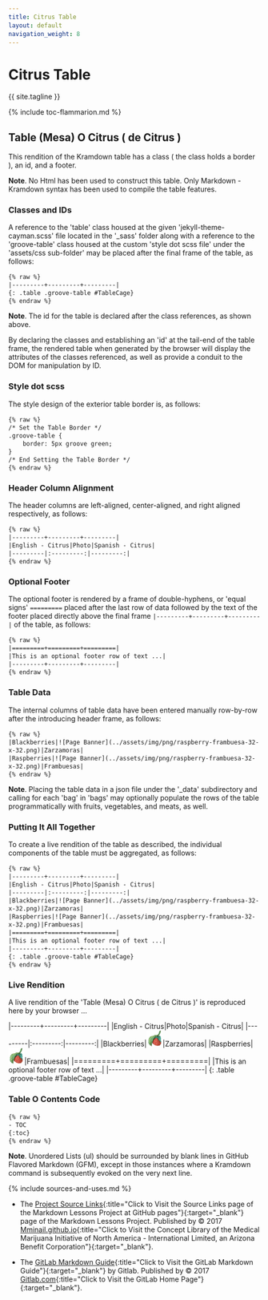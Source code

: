 ```yaml
---
title: Citrus Table
layout: default
navigation_weight: 8
---
```

# Citrus Table

{{ site.tagline }}

{% include toc-flammarion.md %}

## Table (Mesa) O Citrus ( de Citrus )

This rendition of the Kramdown table has a class ( the class holds a border ), an id, and a footer.

**Note**. No Html has been used to construct this table. Only Markdown - Kramdown syntax has been used to compile the table features.

### Classes and IDs

A reference to the 'table' class housed at the given 'jekyll-theme-cayman.scss' file located in the '_sass' folder along with a reference to the 'groove-table' class housed at the custom 'style dot scss file' under the 'assets/css sub-folder' may be placed after the final frame of the table, as follows:

```liquid
{% raw %}
|---------+---------+---------|
{: .table .groove-table #TableCage}
{% endraw %}
```

**Note**. The id for the table is declared after the class references, as shown above.

By declaring the classes and establishing an 'id' at the tail-end of the table frame, the rendered table when generated by the browser will display the attributes of the classes referenced, as well as provide a conduit to the DOM for manipulation by ID.

### Style dot scss

The style design of the exterior table border is, as follows:

```liquid
{% raw %}
/* Set the Table Border */
.groove-table {
    border: 5px groove green;
}
/* End Setting the Table Border */
{% endraw %}
```

### Header Column Alignment

The header columns are left-aligned, center-aligned, and right aligned respectively, as follows:

```liquid
{% raw %}
|---------+---------+---------|
|English - Citrus|Photo|Spanish - Citrus|
|---------|:---------:|---------:|
{% endraw %}
```

### Optional Footer

The optional footer is rendered by a frame of double-hyphens, or 'equal signs' `=========` placed after the last row of data followed by the text of the footer placed directly above the final frame `|---------+---------+---------|` of the table, as follows:

```liquid
{% raw %}
|=========+=========+=========|
|This is an optional footer row of text ...|
|---------+---------+---------|
{% endraw %}
```

### Table Data

The internal columns of table data have been entered manually row-by-row after the introducing header frame, as follows:

```liquid
{% raw %}
|Blackberries|![Page Banner](../assets/img/png/raspberry-frambuesa-32-x-32.png)|Zarzamoras|
|Raspberries|![Page Banner](../assets/img/png/raspberry-frambuesa-32-x-32.png)|Frambuesas|
{% endraw %}
```

**Note**. Placing the table data in a json file under the '_data' subdirectory and calling for each 'bag' in 'bags' may optionally populate the rows of the table programmatically with fruits, vegetables, and meats, as well.

### Putting It All Together

To create a live rendition of the table as described, the individual components of the table must be aggregated, as follows:

```liquid
{% raw %}
|---------+---------+---------|
|English - Citrus|Photo|Spanish - Citrus|
|---------|:---------:|---------:|
|Blackberries|![Page Banner](../assets/img/png/raspberry-frambuesa-32-x-32.png)|Zarzamoras|
|Raspberries|![Page Banner](../assets/img/png/raspberry-frambuesa-32-x-32.png)|Frambuesas|
|=========+=========+=========|
|This is an optional footer row of text ...|
|---------+---------+---------|
{: .table .groove-table #TableCage}
{% endraw %}
```

### Live Rendition

A live rendition of the 'Table (Mesa) O Citrus ( de Citrus )' is reproduced here by your browser ...

|---------+---------+---------|
|English - Citrus|Photo|Spanish - Citrus|
|---------|:---------:|---------:|
|Blackberries|![Page Banner](../assets/img/png/raspberry-frambuesa-32-x-32.png)|Zarzamoras|
|Raspberries|![Page Banner](../assets/img/png/raspberry-frambuesa-32-x-32.png)|Frambuesas|
|=========+=========+=========|
|This is an optional footer row of text ...|
|---------+---------+---------|
{: .table .groove-table #TableCage}

### Table O Contents Code

```liquid
{% raw %}
- TOC
{:toc}
{% endraw %}
```

**Note**. Unordered Lists (ul) should be surrounded by blank lines in GitHub Flavored Markdown (GFM), except in those instances where a Kramdown command is subsequently evoked on the very next line.

{% include sources-and-uses.md %}

- The [Project Source Links](https://mminail.github.io/Markdown/Source-Markdown-Links.htm){:title="Click to Visit the Source Links page of the Markdown Lessons Project at GitHub pages"}{:target="_blank"} page of the Markdown Lessons Project. Published by © 2017 [Mminail.github.io](https://mminail.github.io/){:title="Click to Visit the Concept Library of the Medical Marijuana Initiative of North America - International Limited, an Arizona Benefit Corporation"}{:target="_blank"}.

- The [GitLab Markdown Guide](https://about.gitlab.com/){:title="Click to Visit the GitLab Markdown Guide"}{:target="_blank"} by Gitlab. Published by © 2017 [Gitlab.com](https://www.gitlab.com/){:title="Click to Visit the GitLab Home Page"}{:target="_blank"}.
